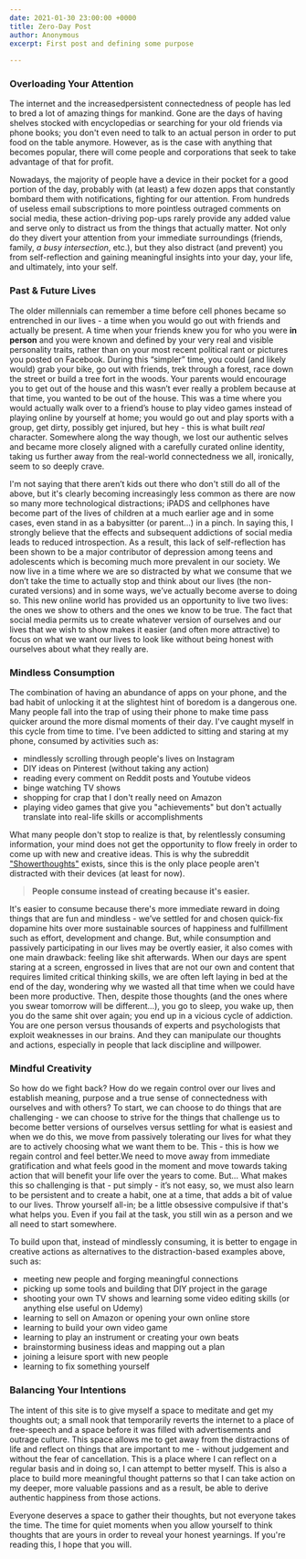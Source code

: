 ```yaml
---
date: 2021-01-30 23:00:00 +0000
title: Zero-Day Post
author: Anonymous
excerpt: First post and defining some purpose
 
---
```

### Overloading Your Attention
 
The internet and the increasedpersistent connectedness of people has led to bred a lot of amazing things for mankind. Gone are the days of having shelves stocked with encyclopedias or searching for your old friends via phone books; you don't even need to talk to an actual person in order to put food on the table anymore. However, as is the case with anything that becomes popular, there will come people and corporations that seek to take advantage of that for profit.
 
Nowadays, the majority of people have a device in their pocket for a good portion of the day, probably with (at least) a few dozen apps that constantly bombard them with notifications, fighting for our attention. From hundreds of useless email subscriptions to more pointless outraged comments on social media, these action-driving pop-ups rarely provide any added value and serve only to distract us from the things that actually matter. Not only do they divert your attention from your immediate surroundings (friends, family, _a busy intersection_, etc.), but they also distract (and prevent) you from self-reflection and gaining meaningful insights into your day, your life, and ultimately, into your self.
 
### Past & Future Lives
 
The older millennials can remember a time before cell phones became so entrenched in our lives -  a time when you would go out with friends and actually be present. A time when your friends knew you for who you were **in person** and you were  known and defined by your very real and visible personality traits, rather than on your most recent political rant or pictures you posted on Facebook. During this “simpler” time, you could (and likely would) grab your bike, go out with friends, trek through a forest, race down the street or build a tree fort in the woods. Your parents would encourage you to get out of the house and this wasn’t ever really a problem because at that time, you wanted to be out of the house. This was a time where you would actually walk over to a friend’s house to play video games instead of playing online by yourself at home; you would go out and play sports with a group, get dirty, possibly get injured, but hey - this is what built *real* character. Somewhere along the way though, we lost our authentic selves and became more closely aligned with a carefully curated online identity, taking us further away from the real-world connectedness we all, ironically, seem to so deeply crave. 
 
I'm not saying that there aren’t kids out there who don't still do all of the above, but it's clearly becoming increasingly less common as there are now so many more technological distractions; iPADS and cellphones have become part of the lives of children at a much earlier age and in some cases, even stand in as a babysitter (or parent...) in a pinch. In saying this,  I strongly believe that the effects and subsequent addictions of social media leads to reduced introspection.  As a result, this lack of self-reflection has been shown to be a major contributor of depression among teens and adolescents which  is becoming much more prevalent in our society. We now live in a time where we are so distracted by what we consume that we don’t take the time to actually stop and think about our lives (the non-curated versions) and in some ways, we’ve actually become averse to doing so. This new online world has provided us an opportunity to live two lives: the ones we show to others and the ones we know to be true. The fact that social media permits us to create whatever version of ourselves and our lives that we wish to show makes it easier (and often more attractive) to focus on what we want our lives to look like without being honest with ourselves about what they really are. 

### Mindless Consumption

The combination of having an abundance of apps on your phone, and the bad habit of unlocking it at the slightest hint of boredom is a dangerous one. Many people fall into the trap of using their phone to make time pass quicker around the more dismal moments of their day. I've caught myself in this cycle from time to time. I've been addicted to sitting and staring at my phone, consumed by activities such as:
- mindlessly scrolling through people's lives on Instagram
- DIY ideas on Pinterest (without taking any action)
- reading every comment on Reddit posts and Youtube videos
- binge watching TV shows
- shopping for crap that I don't really need on Amazon
- playing video games that give you "achievements" but don't actually translate into real-life skills or accomplishments 

 What many people don't stop to realize is that, by relentlessly consuming information, your mind does not get the opportunity to flow freely in order to come up with new and creative ideas. This is why the subreddit ["Showerthoughts"](https://www.reddit.com/r/Showerthoughts/) exists, since this is the only place people aren't distracted with their devices (at least for now).
 
> **People consume instead of creating because it's easier.**
 
It's easier to consume because there's more immediate reward in doing things that are fun and mindless - we’ve settled for and chosen quick-fix dopamine hits over more sustainable sources of happiness and fulfillment such as effort, development and change. But, while consumption and passively participating in our lives may be overtly easier, it also comes with one main drawback: feeling like shit afterwards.  When our days are spent staring at a screen, engrossed in lives that are not our own and content that requires limited critical thinking skills, we are often left laying in bed at the end of the day, wondering why we wasted all that time when we could have been more productive. Then, despite those thoughts (and the ones where you swear tomorrow will be different…), you go to sleep, you wake up, then you do the same shit over again; you end up in a vicious cycle of addiction. You are one person versus thousands of experts and psychologists that exploit weaknesses in our brains. And they can manipulate our thoughts and actions, especially in people that lack discipline and willpower.
 
### Mindful Creativity
 
So how do we fight back? How do we regain control over our lives and establish meaning, purpose and a true sense of connectedness with ourselves and with others? 
To start, we can choose to do things that are challenging - we can choose to strive for the things that challenge us to become better versions of ourselves versus settling for what is easiest and when we do this, we move from passively tolerating our lives for what they are to actively choosing what we want them to be. This - this is how we regain control and feel better.We need to move away from immediate gratification and what feels good in the moment and move towards taking action that will benefit your life over the years to come. But… What makes this so challenging is that - put simply - it’s not easy, so, we must also learn to be persistent and to create a habit, one at a time, that adds a bit of value to our lives. Throw yourself all-in; be a little obsessive compulsive if that's what helps you. Even if you fail at the task, you still win as a person and we all need to start somewhere.
 
To build upon that, instead of mindlessly consuming, it is better to engage in creative actions as alternatives to the distraction-based  examples above, such as:
 
- meeting new people and forging meaningful connections
- picking up some tools and building that DIY project in the garage
- shooting your own TV shows and learning  some video editing skills (or anything else useful on Udemy)
- learning to sell on Amazon or opening your own online store
- learning to build your own video game
- learning to play an instrument or creating your own beats
- brainstorming business ideas and mapping out a plan
- joining a leisure sport with new  people
- learning to fix something yourself
 
### Balancing Your Intentions
 
The intent of this site is to give myself a space to meditate and get my thoughts out; a small nook that temporarily reverts the internet to a place of free-speech and a space before it was filled with advertisements and outrage culture. This space allows me to  get away from the distractions of life and reflect on things that are important to me - without judgement and without the fear of cancellation. This is a place where I can reflect on a regular basis and in doing so, I can attempt  to better myself. This is also a place to build more meaningful thought patterns so that I can take action on my deeper, more valuable passions and as a result, be able to derive authentic happiness from those actions.
 
Everyone deserves a space to gather their thoughts, but not everyone takes the time. The time for quiet moments when you allow yourself to think thoughts that are yours in order to reveal your honest yearnings. If you're reading this, I hope that you will.
